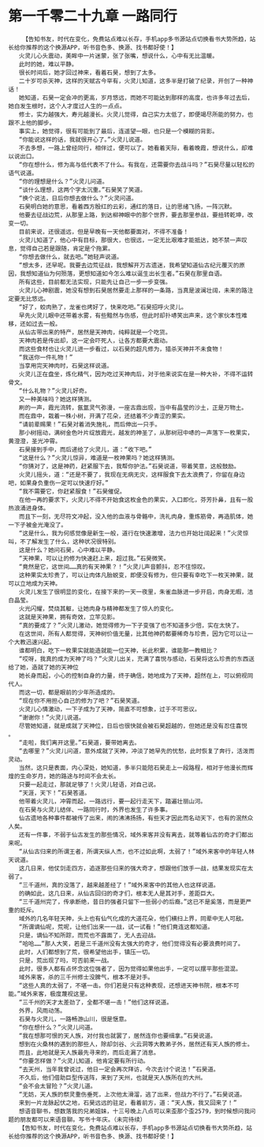 # 第一千零二十九章 一路同行
        【告知书友，时代在变化，免费站点难以长存，手机app多书源站点切换看书大势所趋，站长给你推荐的这个换源APP，听书音色多、换源、找书都好使！】
       火灵儿心头震动，美眸中一片迷蒙，张了张嘴，想说什么，心中有无比温暖。
       此时的她，难以平静。
       很长时间后，她才回过神来，看着石昊，想到了太多。
       二十岁可杀天神，这样的天赋古今罕有，火灵儿知道，这多半是打破了纪录，开创了一种神话！
       她知道，石昊一定会冲的更高，岁月悠远，而她不可能达到那样的高度，也许多年过去后，她白发生根时，这个人才度过人生的一点点。
       修士，实力越强大，寿元越漫长。火灵儿觉得，自己实力太低了，即便竭尽所能的努力，也跟不上他的脚步。
       事实上，她觉得，很有可能到了最后，连遥望一眼，也只是一个模糊的背影。
       “你能说这样的话，我就很开心了。”火灵儿说道。
       不去多想，一路上曾经同行，相伴过，便可以了。她看着天际，看着晚霞，想说什么，却难以说出口。
       “你在想什么，修为高与低代表不了什么。有我在，还需要你去战斗吗？”石昊尽量以轻松的语气说道。
       “你的理想是什么？”火灵儿问道。
       “谈什么理想，这两个字太沉重。”石昊笑了笑道。
       “换个说法，日后你想去做什么？”火灵问道。
       石昊明白她的意思，看着西方殷红的云彩，通红的落日，让的思绪飞扬，一阵沉默。
       他要去征战边荒，从那里上路，到达柳神眼中的那个世界，要去那里参战，要扭转乾坤，改变一切。
       目前来说，还很遥远，但是早晚有一天他都要面对，不得不准备！
       火灵儿知道了，他心中有目标，那很大，也很远，一定无比艰难才能抵达，她不禁一声叹息，觉得自己若是跟随，肯定是个拖累。
       “你想去做什么，就去吧。”她轻声说道。
       “想太多，还早呢。我要去边荒征战，我想解开万古遗迷，我希望知道仙古纪元覆灭的原因，我想知道仙为何殒落，更想知道如今怎么难以诞生出长生者。”石昊在那里自语。
       所有这些，目前都无法实现，只能先让自己一步一步变强。
       火灵儿心神剧震，她没有想到石昊居然要走上那样的一条路，当真是波澜壮阔，未来的路注定要无比悠远。
       “好了，蛟肉熟了，龙雀也烤好了，快来吃吧。”石昊招呼火灵儿。
       早先火灵儿眼中还带着水雾，有些黯然与伤感，但此时却扑哧笑出声来，这个家伙本性难移，还如过去一般。
       从仙古带出来的特产，居然是天神肉，纯粹就是一个吃货。
       天神肉若是传出却，这一定会吓死人，让各方都要大震动。
       而这些食材也让火灵儿进一步看过，以石昊的超凡修为，猎杀天神并不未食物！
       “我送你一件礼物！”
       当享用完天神肉时，石昊这样说道。
       火灵儿正在盘坐，炼化精气，因为吃过天神肉后，对于他来说实在是一种大补，不得不运转骨文。
       “什么礼物？”火灵儿好奇。
       又一种美味吗？她这样猜测。
       刷的一声，霞光流转，氤氲灵气弥漫，一座古鼎出现，当中有晶莹的沙土，正是万物土。
       而在鼎中，栽着一株小树，开满了花朵，还结着不少青涩的果实。
       “请前辈赐果！”石昊对着消失施礼，而后伸出一只手。
       那小树摇动，满树金色叶片绽放霞光，越发的神圣了，从那树冠中哧的一声落下一枚果实，黄澄澄，圣光冲霄。
       石昊接到手中，而后递给了火灵儿，道：“收下吧。”
       “这是什么？”火灵儿惊异，难道是一枚神果吗？她这样猜测。
       “你猜对了，这是神药，赶紧服下去，我帮你护法。”石昊说道，带着笑意，这般鼓励。
       火灵儿摇头，道：“还是不要了，我现在无病无灾，这样服食下去太浪费了，你留在身边吧，如果身负重伤一定可以快速疗好。”
       “我不需要它，你赶紧服食！”石昊催促。
       在他一再的要求下，火灵儿不得不开始食这枚金色的果实，入口即化，芬芳扑鼻，且有一股热浪涌进身体。
       而且下一刻，无尽符文冲起，没入他的血液与骨骼中，洗礼肉身，重炼筋骨，再造肌体，她一下子被金光淹没了。
       “这是什么，我为何感觉像是新生一般，道行在快速激增，法力也开始壮阔起来！”火灵惊叫，不了解发生了什么，这种状况很特别。
       这是什么？她问石昊，心中难以平静。
       “天神果，可以让的修为快速赶上来，超过我。”石昊微笑。
       “竟然是它，这世间……真的有天神果？！”火灵儿声音颤抖，忍不住惊叹。
       这种果实太珍贵了，可以让肉体凡胎蜕变，即便没有修为，但只要有幸吃下一枚天神果，就可以立地成为天神。
       火灵儿发生了很明显的变化，在接下来的一天一夜里，朱雀血脉进一步开启，肉身无暇，洁白晶莹。
       火光闪耀，焚烧其躯，让她肉身与精神都发生了惊人的变化。
       这就是天神果，拥有奇效，立竿见影。
       “真的要成了？”火灵儿激动，她觉得修为一下子变强了也不知道多少倍，实在太快了。
       在这世间，所有人都觉得，天神树价值无量，比其他神药都要稀奇与珍贵，因为它可以让一个大教迅速兴起。
       谁都明白，吃下一枚果实就能造就能一位天神，长此积累，谁能那一教相比？
       “哎呀，我真的成为天神了吗？”火灵儿出关，充满了喜悦与感动，石昊将这么珍贵的东西送给了她，造就了她的天神位
       她长身而起，小心的控制自身的力量，终于确信，她地成为了天神，超然在上，可以俯视同代人。
       而这一切，都是眼前的少年所造成的。
       “现在你不用担心自己的修为了吧？”石昊笑道。
       火灵儿心情激动，一下子成为了天神，简直不可想象，过于不可思议。
       “谢谢你！”火灵儿说道。
       尽管她知道，就是成就了天神位，日后也很快就会被石昊超越的，但她还是没有忍住喜悦 。
       “走啦，我们离开这里。”石昊道，要带她离去。
       “去哪里？”火灵儿问道，意外成就了天神，冲淡了她早先的忧愁，此时恢复了奔行，活泼而灵动。
       当然，这只是表面，内心深处，她知道，多半只能陪石昊走上一段路程，相对于他漫长而辉煌的生命岁月，她的路途与时间不会太长。
       只要一起走过，那就足够了！火灵儿轻语，对自己说。
       “天涯，天下！”石昊答道。
       他带着火灵儿，冲霄而起，一路远行，要一起行走天下，踏遍壮丽山河。
       在石昊与火灵儿结伴、一路同行时，外界也发生了许多事。
       仙古遗地各种事件都被传了出来，闹的沸沸扬扬，有些天才因此而名动天下，也有的泯然众人矣。
       还有一件事，不弱于仙古发生的那些情况，域外来客并没有离去，就等着仙古的奇才们都出来呢。
       “从仙古归来的所谓王者，所谓天纵人杰，也不过如此啊，太弱了！”域外来客中的年轻人林天说道。
       这几日来，他仗剑走四方，追逐那些归来的强大奇才，想跟他们放手一战，结果发现实在太弱了。
       “三千道州，真的没落了，越来越差经了！”域外来客中的其他人也这样说道。
       的确如此，这几日来，从仙古回归的奇才们，根本无人是其对手，差距巨大。
       “三千道州完了，传承断绝，昔日的强者只留下一些弱小的后裔。”这已不是奚落，而是更严重的贬斥。
       域外的几名年轻天神，头上也有仙气化成的大道花朵，他们横扫上界，同辈中无人可敌。
       “所谓谪仙呢，荒呢，让他们出来一一战，试一试看！”他们竟连这都知道。
       只是，谪仙不知所踪，而荒也不露面了，无人去迎战。
       “哈哈……”那人大笑，若是三千道州没有太强大的奇才，他们觉得没有必要浪费时间了。
       此时，人们都想到了荒，很希望他出手，镇压一切。
       只是，荒出现了吗，可否前来一战。
       此时，很多人都有点怀念这位强者了，因为觉得如果他出手，一定可以摆平那些混混。
       域外来客，杀的三千州修士没脾气，根本不是对手。
       “这些人真的太弱了，不堪一击。你们若是只有这种表现，还想进天神书院，根本不可能。”域外来客，极度蔑视这里。
       “三千州的天才太差劲了，全都不堪一击！”他们这样说道。
       外界，风雨动荡。
       石昊与火灵儿，一路畅游山川，很是惬意。
       “你在想什么？”火灵儿问道。
       “我在想那可恨的天人族，对付我也就罢了，居然连你也要缉拿。”石昊说道。
       想到在火桑林的遇到的那些人，除却剑谷、火云洞等大教弟子外，居然还有天人族的修士。
       而且，此地就是天人族最先寻来的，而后走漏了消息。
       “你要怎样做？”火灵儿知道，他肯定要有所行动。
       “去天州，当年我曾说过，他日一定会再次拜访，今次去讨个说法！”石昊道。
       不久后，他们借助巨型传送阵，来到了天州，也就是天人族所在的大州。
       “会不会太冒险？”火灵儿道。
       “无妨，天人族的祭灵重伤垂死，上次他太滑溜，逃了出来，但战力不行了。”石昊说道。
       来到一片龙脉起伏之地，石昊远远的驻足，看着前方，道：“天人族，我又回来了！”
       想语音聊书，想数落我的兄弟姐妹，十三号晚上八点可以来歪那个歪2579，到时候想问我问题的朋友都可以来语音聊。写书十年庆。（未完待续）
       【告知书友，时代在变化，免费站点难以长存，手机app多书源站点切换看书大势所趋，站长给你推荐的这个换源APP，听书音色多、换源、找书都好使！】